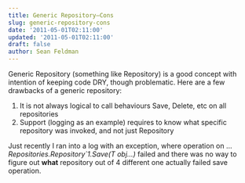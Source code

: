 ```yaml
---
title: Generic Repository–Cons
slug: generic-repository-cons
date: '2011-05-01T02:11:00'
updated: '2011-05-01T02:11:00'
draft: false
author: Sean Feldman
---
```



Generic Repository (something like Repository<T>) is a good concept with intention of keeping code DRY, though problematic. Here are a few drawbacks of a generic repository:

1. It is not always logical to call behaviours Save, Delete, etc on all repositories
2. Support (logging as an example) requires to know what specific repository was invoked, and not just Repository<T>

Just recently I ran into a log with an exception, where operation on …*Repositories.Repository`1.Save(T obj...)* failed and there was no way to figure out **what** repository out of 4 different one actually failed save operation.


